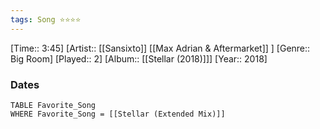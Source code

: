```yaml
---
tags: Song ⭐⭐⭐⭐ 
---
```

[Time:: 3:45]
[Artist:: [[Sansixto]] [[Max Adrian & Aftermarket]] ]
[Genre:: Big Room]
[Played:: 2]
[Album:: [[Stellar (2018)]]]
[Year:: 2018]
### Dates
````dataview
TABLE Favorite_Song
WHERE Favorite_Song = [[Stellar (Extended Mix)]]
````